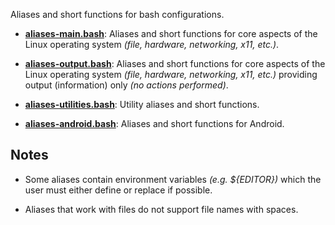 
Aliases and short functions for bash configurations.

* [**aliases-main.bash**](aliases-main.bash): Aliases and short functions for core aspects of the Linux operating system *(file, hardware, networking, x11, etc.)*.

* [**aliases-output.bash**](aliases-output.bash): Aliases and short functions for core aspects of the Linux operating system *(file, hardware, networking, x11, etc.)* providing output (information) only *(no actions performed)*.

* [**aliases-utilities.bash**](aliases-utilities.bash): Utility aliases and short functions.

* [**aliases-android.bash**](aliases-android.bash): Aliases and short functions for Android.

## Notes

* Some aliases contain environment variables *(e.g. ${EDITOR})* which the user must either define or replace if possible.

* Aliases that work with files do not support file names with spaces.
